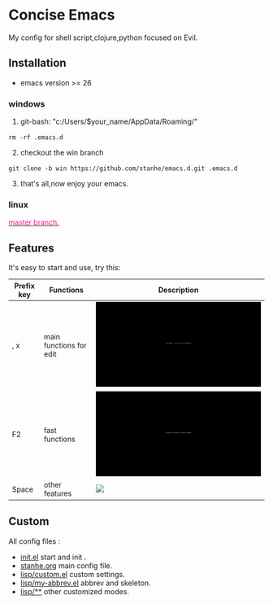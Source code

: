 # Concise Emacs
My config for shell script,clojure,python focused on Evil.

## Installation
* emacs version >= 26

### windows
1. git-bash: "c:/Users/$your_name/AppData/Roaming/"

```
rm -rf .emacs.d
```

2. checkout the win branch

```
git clone -b win https://github.com/stanhe/emacs.d.git .emacs.d

```

3. that's all,now enjoy your emacs.

### linux

[<font color=#FF1493 >master branch.</font>](https://github.com/stanhe/emacs.d)


## Features
It's easy to start and use, try this:

Prefix key |Functions|Description
-|-|-
, x|main functions for edit|<img src="./screenshot/pre-dot.gif">
F2|fast functions|<img src="./screenshot/pre-f2.gif">
Space|other features|<img src="./screenshot/pre-spc.gif">

## Custom
All config files :
* [init.el](./init.el) start and init .
* [stanhe.org](./stanhe.org) main config file.
* [lisp/custom.el](./lisp/custom.el) custom settings.
* [lisp/my-abbrev.el](./lisp/my-abbrev.el) abbrev and skeleton.
* [lisp/**](./lisp/) other customized modes.

